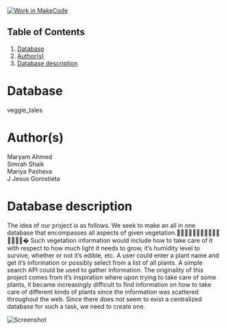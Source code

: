 [![Work in MakeCode](https://classroom.github.com/assets/work-in-make-code-c53f0c86300af1a64cdd5dc830e2509efd17c8cb483a722cacaee84d10eb8ec9.svg)](https://classroom.github.com/online_ide?assignment_repo_id=5858239&assignment_repo_type=AssignmentRepo)
## Table of Contents
1. [Database](#database)
1. [Author(s)](#authors)
1. [Database description](#database-description)

# Database
veggie_tales

# Author(s)
Maryam Ahmed  
Simrah Shaik  
Mariya Pasheva  
J Jesus Gorostieta

# Database description
The idea of our project is as follows. We seek to make an all in one database that encompasses all aspects of given vegetation.🍇🍈🍉🍊🍋🍌🍍🥭🍎🍏🍐🍑🍒🍓🍅�
Such vegetation information would include how to take care of it with respect to how much light it needs to grow, it’s humidity level to survive, whether or not it’s edible, etc. A user could enter a plant name and get it’s information or possibly select from a list of all plants. A simple search API could be used to gather information. The originality of this project comes from it’s inspiration where upon trying to take care of some plants, it became increasingly difficult to find information on how to take care of different kinds of plants since the information was scattered throughout the web. Since there does not seem to exist a centralized database for such a task, we need to create one.

![Screenshot](https://postimg.cc/5Yp1j7s2)
